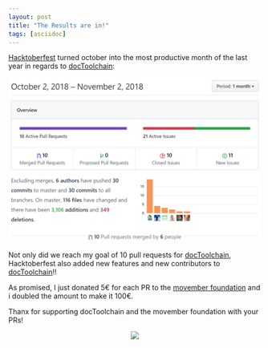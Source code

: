 ```yaml
---
layout: post
title: "The Results are in!"
tags: [asciidoc]
---
```


[Hacktoberfest](https://hacktoberfest.digitalocean.com) turned october into the most productive month of the last year in regards to [docToolchain](https://docToolchain.github.io/docToolchain):

<div style="text-align: center;">
<img src="../images/hacktober_results2018.png" style="max-width:100%;" />
</div>

Not only did we reach my goal of 10 pull requests for [docToolchain](https://docToolchain.github.io/docToolchain), Hacktoberfest also added new features and new contributors to [docToolchain](https://docToolchain.github.io/docToolchain)!!

As promised, I just donated 5€ for each PR to the [movember foundation](https://movember.com/) and i doubled the amount to make it 100€.

Thanx for supporting docToolchain and the movember foundation with your PRs!

<div style="text-align: center;">
<a href="https://movember.com/"><img style="max-width:100%;" src="https://cdn.movember.com/uploads/images/2018/Campaign/Movember%20Foundation_Iconic%20Mo_Black.jpg" /></a>
</div>
